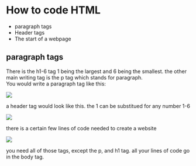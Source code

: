 <!DOCTYPE html>
<html>
    <head>
        <meta charset="utf-8">
        <title>LEARN TO CODE</title>
    </head>
    <body>
    
<h1>How to  code HTML</h1>
<ul>


<li>  <a href"p-tag">     paragraph tags  </a>     </li>
  <li> <a >      Header tags </a>  </li>
<li>  <a >   The start of a webpage  </a>      </li>
  
  </ul>
<h2 id="p-tag" > paragraph tags
    
    
    
     
</h2><p>  There is the h1-6 tag 1 being the largest and 6 being the smallest. the other main writing tag is the p tag which stands for paragraph.
    <br>    You would write a paragraph tag  like this: <br> 

    
    
</p>

<img src="https://ka-perseus-images.s3.amazonaws.com/2b914caea7fdf9df8ff30e4780096d38624cab4f.png">  

<p>a header tag would look like this. the 1 can be substitued for any number 1-6</p>

<img   src="https://www.raybriant.com/wp-content/uploads/2011/09/heading-tags.gif">


<p> there is a certain few lines of code needed to create a website</p>

<img src="https://ka-perseus-images.s3.amazonaws.com/a88dceb91dbddc6f1c031bf92bedb90afca3ff05.png">


<p> you need all of those tags, except the p, and h1 tag. all your lines of code go in the body tag. </p>






  </body>
</html>

